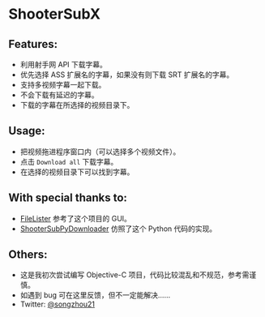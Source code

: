 ShooterSubX
===========
## Features:

- 利用射手网 API 下载字幕。
- 优先选择 ASS 扩展名的字幕，如果没有则下载 SRT 扩展名的字幕。
- 支持多视频字幕一起下载。
- 不会下载有延迟的字幕。
- 下载的字幕在所选择的视频目录下。

## Usage:

- 把视频拖进程序窗口内（可以选择多个视频文件）。
- 点击 `Download all` 下载字幕。
- 在选择的视频目录下可以找到字幕。

## With special thanks to:   

- [FileLister]( https://github.com/dwkns)
参考了这个项目的 GUI。
- [ShooterSubPyDownloader](https://github.com/magic282/ShooterSubPyDownloader)
仿照了这个 Python 代码的实现。
  
## Others: 

- 这是我初次尝试编写 Objective-C 项目，代码比较混乱和不规范，参考需谨慎。
- 如遇到 bug 可在这里反馈，但不一定能解决……
- Twitter: [@songzhou21](https://twitter.com/songzhou21)
